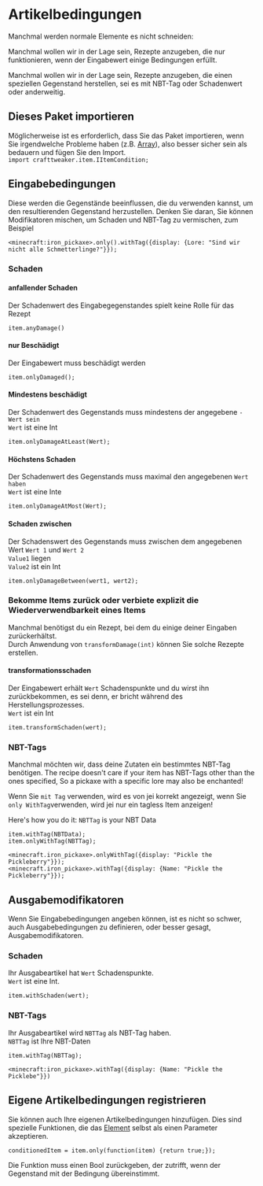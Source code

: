 # Artikelbedingungen

Manchmal werden normale Elemente es nicht schneiden:

Manchmal wollen wir in der Lage sein, Rezepte anzugeben, die nur funktionieren, wenn der Eingabewert einige Bedingungen erfüllt.

Manchmal wollen wir in der Lage sein, Rezepte anzugeben, die einen speziellen Gegenstand herstellen, sei es mit NBT-Tag oder Schadenwert oder anderweitig.

## Dieses Paket importieren

Möglicherweise ist es erforderlich, dass Sie das Paket importieren, wenn Sie irgendwelche Probleme haben (z.B. [Array](/AdvancedFunctions/Arrays_and_Loops/)), also besser sicher sein als bedauern und fügen Sie den Import.  
`import crafttweaker.item.IItemCondition;`

## Eingabebedingungen

Diese werden die Gegenstände beeinflussen, die du verwenden kannst, um den resultierenden Gegenstand herzustellen. Denken Sie daran, Sie können Modifikatoren mischen, um Schaden und NBT-Tag zu vermischen, zum Beispiel

```zenscript
<minecraft:iron_pickaxe>.only().withTag({display: {Lore: "Sind wir nicht alle Schmetterlinge?"}});
```

### Schaden

#### anfallender Schaden

Der Schadenwert des Eingabegegenstandes spielt keine Rolle für das Rezept

```zenscript
item.anyDamage()
```

#### nur Beschädigt

Der Eingabewert muss beschädigt werden

```zenscript
item.onlyDamaged();
```

#### Mindestens beschädigt

Der Schadenwert des Gegenstands muss mindestens der angegebene `-Wert sein`  
`Wert` ist eine Int

```zenscript
item.onlyDamageAtLeast(Wert);
```

#### Höchstens Schaden

Der Schadenwert des Gegenstands muss maximal den angegebenen `Wert haben`  
`Wert` ist eine Inte

```zenscript
item.onlyDamageAtMost(Wert);
```

#### Schaden zwischen

Der Schadenswert des Gegenstands muss zwischen dem angegebenen Wert `Wert 1` und `Wert 2`  
`Value1` liegen  
`Value2` ist ein Int </code>

```zenscript
item.onlyDamageBetween(wert1, wert2);
```

### Bekomme Items zurück oder verbiete explizit die Wiederverwendbarkeit eines Items

Manchmal benötigst du ein Rezept, bei dem du einige deiner Eingaben zurückerhältst.  
Durch Anwendung von `transformDamage(int)` können Sie solche Rezepte erstellen.

#### transformationsschaden

Der Eingabewert erhält `Wert` Schadenspunkte und du wirst ihn zurückbekommen, es sei denn, er bricht während des Herstellungsprozesses.  
`Wert` ist ein Int

```zenscript
item.transformSchaden(wert);
```

### NBT-Tags

Manchmal möchten wir, dass deine Zutaten ein bestimmtes NBT-Tag benötigen. The recipe doesn't care if your item has NBT-Tags other than the ones specified, So a pickaxe with a specific lore may also be enchanted!

Wenn Sie `mit Tag` verwenden, wird es von jei korrekt angezeigt, wenn Sie `only WithTag`verwenden, wird jei nur ein tagless Item anzeigen!

Here's how you do it: `NBTTag` is your NBT Data

```zenscript
item.withTag(NBTData);
item.onlyWithTag(NBTTag);

<minecraft.iron_pickaxe>.onlyWithTag({display: "Pickle the Pickleberry"}});
<minecraft.iron_pickaxe>.withTag({display: {Name: "Pickle the Pickleberry"}});
```

## Ausgabemodifikatoren

Wenn Sie Eingabebedingungen angeben können, ist es nicht so schwer, auch Ausgabebedingungen zu definieren, oder besser gesagt, Ausgabemodifikatoren.

### Schaden

Ihr Ausgabeartikel hat `Wert` Schadenspunkte.  
`Wert` ist eine Int.

```zenscript
item.withSchaden(wert);
```

### NBT-Tags

Ihr Ausgabeartikel wird `NBTTag` als NBT-Tag haben.  
`NBTTag` ist Ihre NBT-Daten

```zenscript
item.withTag(NBTTag);

<minecraft:iron_pickaxe>.withTag({display: {Name: "Pickle the Picklebe"}})
```

## Eigene Artikelbedingungen registrieren

Sie können auch Ihre eigenen Artikelbedingungen hinzufügen. Dies sind spezielle Funktionen, die das [Element](/Vanilla/Items/IItemStack/) selbst als einen Parameter akzeptieren.

```zenscript
conditionedItem = item.only(function(item) {return true;});
```

Die Funktion muss einen Bool zurückgeben, der zutrifft, wenn der Gegenstand mit der Bedingung übereinstimmt.
